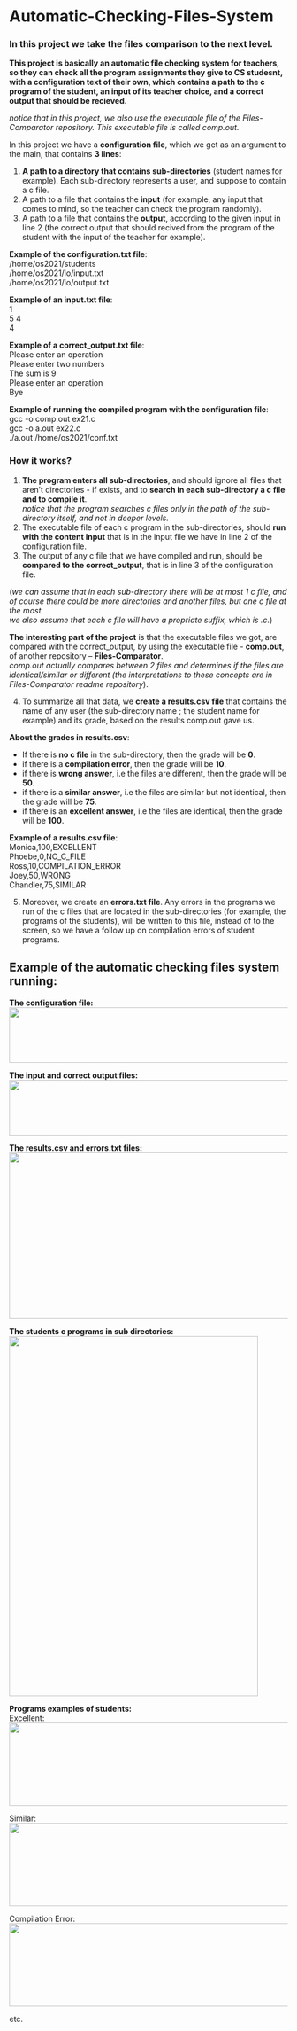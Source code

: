 # Automatic-Checking-Files-System  
### In this project we take the files comparison to the next level.  
**This project is basically an automatic file checking system for teachers, so they can check all the program assignments they give to CS studesnt, with a configuration text of their own, which contains a path to the c program of the student, an input of its teacher choice, and a correct output that should be recieved.**    
   
*notice that in this project, we also use the executable file of the Files-Comparator repository. This executable file is called comp.out.*  
  
In this project we have a **configuration file**, which we get as an argument to the main, that contains **3 lines**:
1. **A path to a directory that contains sub-directories** (student names for example). Each sub-directory represents a user, and suppose to contain a c file.  
2. A path to a file that contains the **input** (for example, any input that comes to mind, so the teacher can check the program randomly).  
3. A path to a file that contains the **output**, according to the given input in line 2 (the correct output that should recived from the program of the student with the input of the teacher for example).  
  
**Example of the configuration.txt file**:  
/home/os2021/students  
/home/os2021/io/input.txt  
/home/os2021/io/output.txt  

**Example of an input.txt file**:  
1  
5 4  
4  
  
**Example of a correct_output.txt file**:  
Please enter an operation  
Please enter two numbers  
The sum is 9  
Please enter an operation  
Bye  

**Example of running the compiled program with the configuration file**:  
 gcc -o comp.out ex21.c  
 gcc -o a.out ex22.c  
 ./a.out /home/os2021/conf.txt  
  
### How it works?  
    
1. **The program enters all sub-directories**, and should ignore all files that aren’t directories - if exists,  and to **search in each sub-directory a c file and to compile it**.  
*notice that the program searches c files only in the path of the sub-directory itself, and not in deeper levels.*
2. The executable file of each c program in the sub-directories, should **run with the content input** that is in the input file we have in line 2 of the configuration file.  
3. The output of any c file that we have compiled and run, should be **compared to the correct_output**, that is in line 3 of the configuration file.  
  
(*we can assume that in each sub-directory there will be at most 1 c file, and of course there could be more directories and another files, but one c file at the most.  
we also assume that each c file will have a propriate suffix, which is .c.*)     
  
**The interesting part of the project** is that the executable files we got, are compared with the correct_output, by using the executable file - **comp.out**, of another repository – **Files-Comparator**.  
*comp.out actually compares between 2 files and determines if the files are identical/similar or different (the interpretations to these concepts are in Files-Comparator readme repository*).  
  
4. To summarize all that data, we **create a results.csv file** that contains the name of any user (the sub-directory name ; the student name for example) and its grade, based on the results comp.out gave us.  
    
**About the grades in results.csv**:  
+ If there is **no c file** in the sub-directory, then the grade will be **0**.  
+ if there is a **compilation error**, then the grade will be **10**.  
+ if there is **wrong answer**, i.e the files are different, then the grade will be **50**.  
+ if there is a **similar answer**, i.e the files are similar but not identical, then the grade will be **75**.  
+ if there is an **excellent answer**, i.e the files are identical, then the grade will be **100**.
    
**Example of a results.csv file**:  
Monica,100,EXCELLENT  
Phoebe,0,NO_C_FILE  
Ross,10,COMPILATION_ERROR  
Joey,50,WRONG  
Chandler,75,SIMILAR  
  
5. Moreover, we create an **errors.txt file**. Any errors in the programs we run of the c files that are located in the sub-directories (for example, the programs of the students), will be written to this file, instead of to the screen, so we have a follow up on compilation errors of student programs.  
  
## Example of the automatic checking files system running:  
**The configuration file:**  
<img src="https://user-images.githubusercontent.com/83518959/193104901-0de3e2db-9791-443d-855e-5159ed7ee6b9.png" width="600" height="100" />  
  
**The input and correct output files:**  
<img src="https://user-images.githubusercontent.com/83518959/193104721-c676b58d-98d9-4114-9a64-2a3f05ec6d6e.png" width="600" height="100" />  
  
**The results.csv and errors.txt files:**  
<img src="https://user-images.githubusercontent.com/83518959/193103565-85649ff3-4b8f-4942-918c-69809ec75fad.png" width="600" height="300" />   
  
**The students c programs in sub directories:**  
<img src="https://user-images.githubusercontent.com/83518959/193103770-94bb29ab-cf44-41d2-a8ba-b02ff2fbbf63.png" width="450" height="650" />  
  
**Programs examples of students:**  
Excellent:  
<img src="https://user-images.githubusercontent.com/83518959/193105305-6dc5ecd8-bef7-4c76-9bac-34a783425780.png" width="600" height="150" />  
 

Similar:  
<img src="https://user-images.githubusercontent.com/83518959/193105470-24dd9d9b-99cf-4a92-a76f-c11ac8781e21.png" width="600" height="150" />  


Compilation Error:  
<img src="https://user-images.githubusercontent.com/83518959/193105577-1e45288c-830b-4d13-96c1-a22edad15a11.png" width="600" height="150" />  

etc.  
